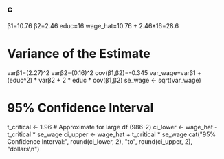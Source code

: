 ## c
β1=10.76
β2=2.46
educ=16
wage_hat=10.76 + 2.46*16=28.6

# Variance of the Estimate
varβ1=(2.27)^2
varβ2=(0.16)^2
cov(β1,β2)=-0.345
var_wage=varβ1 + (educ^2) * varβ2 + 2 * educ * cov(β1,β2)
se_wage <- sqrt(var_wage)

# 95% Confidence Interval
t_critical <- 1.96  # Approximate for large df (986-2)
ci_lower <- wage_hat - t_critical * se_wage
ci_upper <- wage_hat + t_critical * se_wage
cat("95% Confidence Interval:", round(ci_lower, 2), "to", round(ci_upper, 2), "dollars\n")

